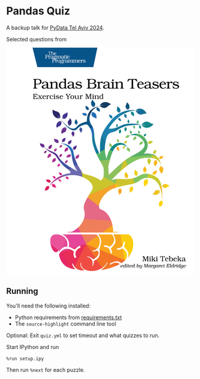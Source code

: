 # Pandas Quiz

A backup talk for [PyData Tel Aviv 2024](pydata.org/telaviv2023/).

Selected questions from 

[![](cover.png)](https://pragprog.com/titles/d-pandas/pandas-brain-teasers/)


## Running

You'll need the following installed:
- Python requirements from [requirements.txt](requirements.txt)
- The `source-highlight` command line tool

Optional: Exit `quiz.yml` to set timeout and what quizzes to run.

Start IPython and run

```
%run setup.ipy
```

Then run `%next` for each puzzle.
